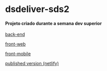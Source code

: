 # dsdeliver-sds2

#### Projeto criado durante a semana dev superior

[back-end](https://github.com/risaddex/dsdeliver-sds2/tree/main/backend)

[front-web](https://github.com/risaddex/dsdeliver-sds2/tree/main/front-mobile)

[front-mobile](https://github.com/risaddex/dsdeliver-sds2/tree/main/front-web)

[published version (netlify)](https://sdsdeliver.netlify.app)
